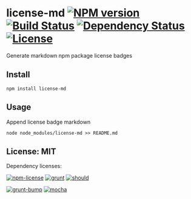 # license-md [![NPM version](https://badge.fury.io/js/license-md.png?branch=master)](https://npmjs.org/package/license-md) [![Build Status](https://travis-ci.org/angleman/license-md.png?branch=master)](https://travis-ci.org/angleman/license-md) [![Dependency Status](https://gemnasium.com/angleman/license-md.png?branch=master)](https://gemnasium.com/angleman/license-md) [![License](http://badgr.co/use/MIT.png?bg=%234ed50e)](http://opensource.org/licenses/MIT)

Generate markdown npm package license badges


## Install

```
npm install license-md
```

## Usage

Append license badge markdown

```
node node_modules/license-md >> README.md
```


## License: MIT

Dependency licenses:

[![npm-license](http://badgr.co/bsd/npm-license.png?bg=%234ed50e)](http://github.com/AceMetrix/license-checker)
[![grunt](http://badgr.co/mit/grunt.png?bg=%234ed50e)](https://github.com/gruntjs/grunt)
[![should](http://badgr.co/mit*/should.png?bg=%234ed50e)](https://github.com/visionmedia/should.js)

[![grunt-bump](http://badgr.co/unknown/grunt-bump.png?bg=%23FFCE63)](https://github.com/vojtajina/grunt-bump) [![mocha](http://badgr.co/unknown/mocha.png?bg=%23FFCE63)](https://github.com/visionmedia/mocha)